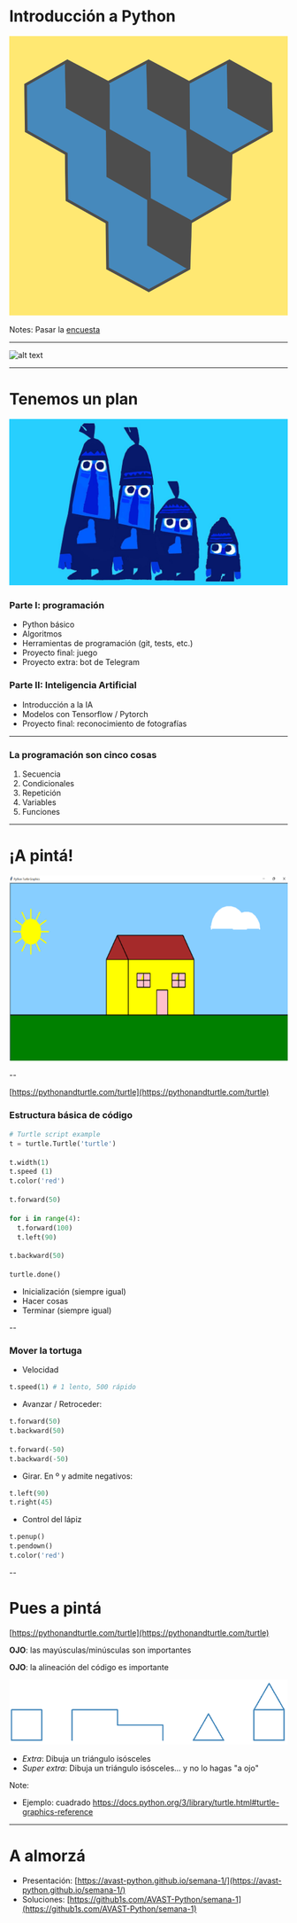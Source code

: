 

# Introducción a Python

![alt text](./img/logo2.png) <!-- .element style="margin-left: auto; margin-right: auto; display: block" -->

Notes:
Pasar la [encuesta](https://forms.gle/62m79xAeYoMCi8WV8)

---

![alt text](./img/jim-carrey-jim-carrey-typing.gif) <!-- .element style="margin-left: auto; margin-right: auto; display: block" -->

---

# Tenemos un plan

![Tenemos un plan](./img/tenemos_un_plan.jpg) <!-- .element class="medium right" -->

### Parte I: programación
- Python básico
- Algoritmos
- Herramientas de programación (git, tests, etc.)
- Proyecto final: juego
- Proyecto extra: bot de Telegram

### Parte II: Inteligencia Artificial
- Introducción a la IA
- Modelos con Tensorflow / Pytorch
- Proyecto final: reconocimiento de fotografías


---


### La programación son cinco cosas

1. Secuencia
2. Condicionales
3. Repetición
4. Variables
5. Funciones


---

# ¡A pintá!


![Una casita](./img/casita.png) <!-- .element class="big center" -->

--

[https://pythonandturtle.com/turtle](https://pythonandturtle.com/turtle)

### Estructura básica de código


```python [0|1-2|4-14|16]
# Turtle script example
t = turtle.Turtle('turtle')

t.width(1)
t.speed (1)
t.color('red')

t.forward(50)

for i in range(4):
  t.forward(100)
  t.left(90)

t.backward(50)

turtle.done()
```

- Inicialización (siempre igual)
- Hacer cosas
- Terminar (siempre igual)


--

### Mover la tortuga

- Velocidad

```python
t.speed(1) # 1 lento, 500 rápido
```

- Avanzar / Retroceder:

```python
t.forward(50)
t.backward(50)

t.forward(-50)
t.backward(-50)
```

- Girar. En º y admite negativos:


```python
t.left(90)
t.right(45)
```

- Control del lápiz

```python
t.penup()
t.pendown()
t.color('red')
```

--

# Pues a pintá

[https://pythonandturtle.com/turtle](https://pythonandturtle.com/turtle)
<!-- .element class="centered" style="margin-top: -3rem;" -->

**OJO**: las mayúsculas/minúsculas son importantes
<!-- .element class="centered" -->

**OJO**: la alineación del código es importante
<!-- .element class="centered" -->

![Ejercicio 1](./img/ejercicio_1.png) <!-- .element class="noborder center" -->

- *Extra*: Dibuja un triángulo isósceles
- *Super extra*: Dibuja un triángulo isósceles... y no lo hagas "a ojo"

Note:
- Ejemplo: cuadrado
https://docs.python.org/3/library/turtle.html#turtle-graphics-reference

---

# A almorzá

- Presentación: [https://avast-python.github.io/semana-1/](https://avast-python.github.io/semana-1/)
- Soluciones: [https://github1s.com/AVAST-Python/semana-1](https://github1s.com/AVAST-Python/semana-1)


